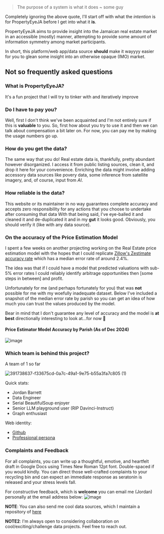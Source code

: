 > The purpose of a system is what it does
> ~ some guy

Completely ignoring the above quote, I'll start off with what the _intention_ is for PropertyEyeJA before I get into what it **is**.

PropertyEyeJA aims to provide insight into the Jamaican real estate market in an accessible (mostly) manner, attempting to provide some amount of information symmetry among market participants.

In short, this platform/web app/data source **should** make it wayyyy easier for you to glean some insight into an otherwise opaque (IMO) market. 


## Not so frequently asked questions

### What is PropertyEyeJA?
It's a fun project that I will try to tinker with and iteratively improve

### Do I have to pay you?
Well, first I don't think we've been acquainted and I'm not entirely sure if this is **valuable** to you. So, first how about you try to use it and then we can talk about compensation a bit later on. For now, you can pay me by making the usage numbers go up.

### How do you get the data?
The same way that you do! Real estate data is, thankfully, pretty abundant however disorganized. I access it from public listing sources, clean it, and drop it here for your convenience.
Enriching the data might involve adding accessory data sources like povery data, some inference from satellite imagery, and, of course, input from _AI_. 

### How reliable is the data?
<Legalese>This website or its maintainer in no way guarantees complete accuracy and accepts zero responsibility for any actions that you choose to undertake after consuming that data</Legalese>
With that being said, I've eye-balled it and cleaned it and de-duplicated it and in my **gut** it looks good. Obviously, you should verify it (like with any data source).

### On the accuracy of the Price Estimation Model
I spent a few weeks on another projecting working on the Real Estate price estimation model with the hopes that I could replicate [Zillow's Zestimate accuracy rate](https://www.zillow.com/z/zestimate/) which has a median error rate of around 2.4%. 

The idea was that if I could have a model that predicted valuations with sub-5% error rates I could reliably identify arbitrage opportunities then [some steps in between] and profit.

Unfortunately for me (and perhaps fortunately for you) that was **not** possible for me with my woefully inadequate dataset. Below I've included a snapshot of the median error rate by parish so you can get an idea of how much you can trust the values produced by the model.

Bear in mind that I don't guarantee any level of accuracy and the model is **at best** directionally interesting to look at...for now 🤞

#### Price Estimator Model Accuracy by Parish (As of Dec 2024)

![image](https://github.com/user-attachments/assets/c751e0a5-45cd-495f-aab8-3d9de956d0bc)



### Which team is behind this project?

A team of 1 so far

![391738637-f33675cd-0a7c-49a1-9e75-b55a3fa7c805 (1)](https://github.com/user-attachments/assets/1bf03807-ed9e-4685-a721-21e465c55124)


Quick stats:
* Jordan Barrett
* Data Engineer
* Serial BeautifulSoup enjoyer
* Senior LLM playground user (RIP Davinci-Instruct)
* Graph enthusiast

Web identity:
- [Github](https://github.com/jordan-barrett-jm/)
- [Professional persona](https://www.linkedin.com/in/jordan-barrett-jm/)


### Complaints and Feedback

For all complaints, you can write up a thoughtful, emotive, and heartfelt draft in Google Docs using Times New Roman 12pt font. Double-spaced if you would kindly. You can direct those well-crafted complaints to your recycling bin and can expect an immediate response as seratonin is released and your stress levels fall.

For constructive feedback, which is **welcome** you can email me (Jordan) personally at the email address below:
![image](https://github.com/user-attachments/assets/9aec2850-cd7e-43db-ab43-3f630608f95e)

**NOTE**: You can also send me cool data sources, which I maintain a repository of [here](https://docs.google.com/document/d/e/2PACX-1vTNApip1F4QHeQY3z_1oN5pyCoOZ1K091lt_Rvm0nue1XdAgq6xd81PckYUSbSFePI1x5KvQ_i_s24S/pub)

**NOTE2**: I'm always open to considering collaboration on cool/exciting/challenge data projects. Feel free to reach out.



